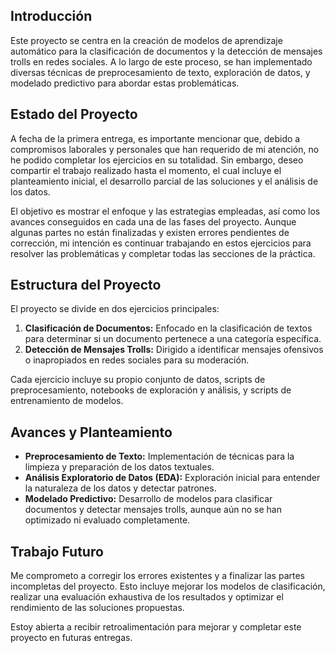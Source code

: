 ## Introducción

Este proyecto se centra en la creación de modelos de aprendizaje automático para la clasificación de documentos y la detección de mensajes trolls en redes sociales. A lo largo de este proceso, se han implementado diversas técnicas de preprocesamiento de texto, exploración de datos, y modelado predictivo para abordar estas problemáticas.

## Estado del Proyecto

A fecha de la primera entrega, es importante mencionar que, debido a compromisos laborales y personales que han requerido de mi atención, no he podido completar los ejercicios en su totalidad. Sin embargo, deseo compartir el trabajo realizado hasta el momento, el cual incluye el planteamiento inicial, el desarrollo parcial de las soluciones y el análisis de los datos.

El objetivo es mostrar el enfoque y las estrategias empleadas, así como los avances conseguidos en cada una de las fases del proyecto. Aunque algunas partes no están finalizadas y existen errores pendientes de corrección, mi intención es continuar trabajando en estos ejercicios para resolver las problemáticas y completar todas las secciones de la práctica.

## Estructura del Proyecto

El proyecto se divide en dos ejercicios principales:

1. **Clasificación de Documentos:** Enfocado en la clasificación de textos para determinar si un documento pertenece a una categoría específica.
2. **Detección de Mensajes Trolls:** Dirigido a identificar mensajes ofensivos o inapropiados en redes sociales para su moderación.

Cada ejercicio incluye su propio conjunto de datos, scripts de preprocesamiento, notebooks de exploración y análisis, y scripts de entrenamiento de modelos.

## Avances y Planteamiento

- **Preprocesamiento de Texto:** Implementación de técnicas para la limpieza y preparación de los datos textuales.
- **Análisis Exploratorio de Datos (EDA):** Exploración inicial para entender la naturaleza de los datos y detectar patrones.
- **Modelado Predictivo:** Desarrollo de modelos para clasificar documentos y detectar mensajes trolls, aunque aún no se han optimizado ni evaluado completamente.

## Trabajo Futuro

Me comprometo a corregir los errores existentes y a finalizar las partes incompletas del proyecto. Esto incluye mejorar los modelos de clasificación, realizar una evaluación exhaustiva de los resultados y optimizar el rendimiento de las soluciones propuestas.

Estoy abierta a recibir retroalimentación para mejorar y completar este proyecto en futuras entregas.